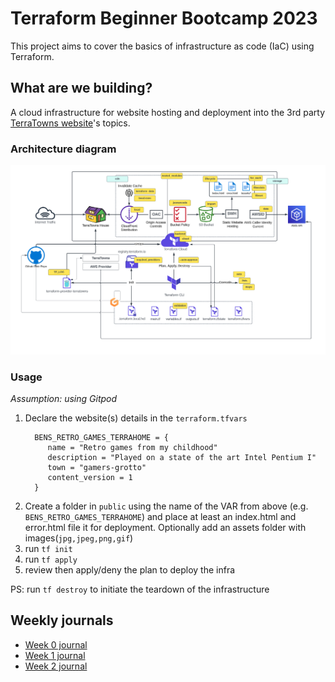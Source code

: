 # Terraform Beginner Bootcamp 2023

This project aims to cover the basics of infrastructure as code (IaC) using Terraform.

## What are we building?

A cloud infrastructure for website hosting and deployment into the 3rd party [TerraTowns website](https://terratowns.cloud/)'s topics.

### Architecture diagram

![Architecture diagram](image.png)

### Usage

_Assumption: using Gitpod_

1. Declare the website(s) details in the `terraform.tfvars`
   ```hcl
     BENS_RETRO_GAMES_TERRAHOME = {
        name = "Retro games from my childhood"
        description = "Played on a state of the art Intel Pentium I"
        town = "gamers-grotto"
        content_version = 1
     }
   ```
2. Create a folder in `public` using the name of the VAR from above (e.g. `BENS_RETRO_GAMES_TERRAHOME`) and place at least an index.html and error.html file it for deployment. Optionally add an assets folder with images(`jpg,jpeg,png,gif`)
3. run `tf init`
4. run `tf apply`
5. review then apply/deny the plan to deploy the infra

PS: run `tf destroy` to initiate the teardown of the infrastructure

## Weekly journals

- [Week 0 journal](journal/week0.md)
- [Week 1 journal](journal/week1.md)
- [Week 2 journal](journal/week2.md)

